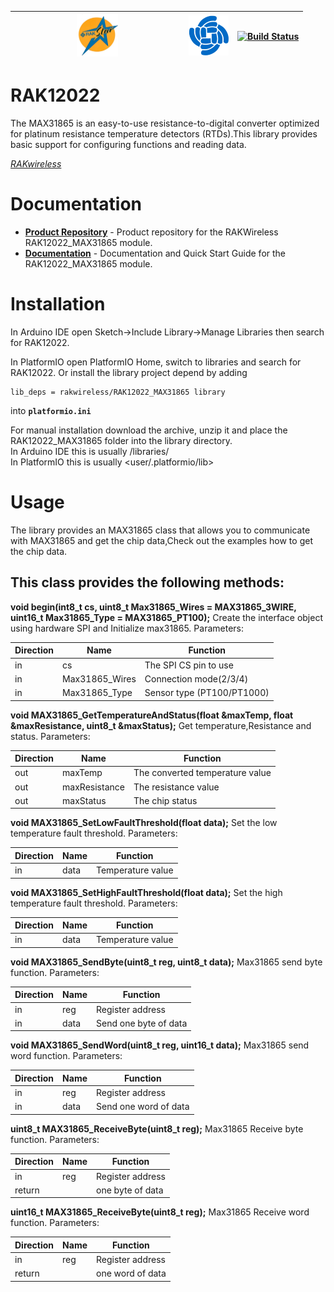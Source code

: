 | <center><img src="./assets/rakstar.jpg" alt="RAKstar" width=25%></center>  | ![RAKWireless](./assets/RAK-Whirls.png) | [![Build Status](https://github.com/RAKWireless/RAK13005-TLE7259-Library/workflows/RAK%20Library%20Build%20CI/badge.svg)](https://github.com/RAKWireless/RAK13005-TLE7259-Library/actions) |
| -- | -- | -- |

# RAK12022

The MAX31865 is an easy-to-use resistance-to-digital converter optimized for platinum resistance temperature detectors (RTDs).This library provides basic support for configuring functions and reading data.

[*RAKwireless <RAK12022> <Inductive>*](https://store.rakwireless.com/products/RAK12022_MAX31865)


# Documentation

* **[Product Repository](https://github.com/RAKWireless/RAK12022_MAX31865)** - Product repository for the RAKWireless RAK12022_MAX31865 module.
* **[Documentation](https://docs.rakwireless.com/Product-Categories/WisBlock/12022/Overview/)** - Documentation and Quick Start Guide for the  RAK12022_MAX31865 module.

# Installation

In Arduino IDE open Sketch->Include Library->Manage Libraries then search for RAK12022.    

In PlatformIO open PlatformIO Home, switch to libraries and search for RAK12022. 
Or install the library project depend by adding 

```log
lib_deps = rakwireless/RAK12022_MAX31865 library
```
into **`platformio.ini`**

For manual installation download the archive, unzip it and place the RAK12022_MAX31865  folder into the library directory.  
In Arduino IDE this is usually <arduinosketchfolder>/libraries/    
In PlatformIO this is usually <user/.platformio/lib>     

# Usage

The library provides an MAX31865 class that allows you to communicate with MAX31865 and get the chip data,Check out the examples how to get the chip data.

## This class provides the following methods:
**void begin(int8_t cs, uint8_t Max31865_Wires = MAX31865_3WIRE, uint16_t Max31865_Type = MAX31865_PT100);**
Create the interface object using hardware SPI and Initialize max31865.
Parameters:    

| Direction | Name | Function |
| --------- | ---- | -------- |
| in        | cs | The SPI CS pin to use |
| in | Max31865_Wires | Connection mode(2/3/4) |
| in | Max31865_Type | Sensor type (PT100/PT1000) |



**void MAX31865_GetTemperatureAndStatus(float &maxTemp, float &maxResistance, uint8_t &maxStatus);**
Get temperature,Resistance and status.
Parameters:    

| Direction | Name | Function |
| --------- | ---- | -------- |
| out     | maxTemp | The converted temperature value |
| out | maxResistance | The resistance value |
| out | maxStatus | The chip status |



**void MAX31865_SetLowFaultThreshold(float data);**
Set the low temperature fault threshold.
Parameters:    

| Direction | Name | Function |
| --------- | ---- | -------- |
| in | data | Temperature value |



**void MAX31865_SetHighFaultThreshold(float data);**
Set the high temperature fault threshold.
Parameters:    

| Direction | Name | Function          |
| --------- | ---- | ----------------- |
| in        | data | Temperature value |



**void MAX31865_SendByte(uint8_t reg, uint8_t data);**
Max31865 send byte function.
Parameters:    

| Direction | Name | Function              |
| --------- | ---- | --------------------- |
| in        | reg  | Register address      |
| in        | data | Send one byte of data |



**void MAX31865_SendWord(uint8_t reg, uint16_t data);**
Max31865 send word function.
Parameters:    

| Direction | Name | Function              |
| --------- | ---- | --------------------- |
| in        | reg  | Register address      |
| in        | data | Send one word of data |



**uint8_t MAX31865_ReceiveByte(uint8_t reg);**
Max31865 Receive byte function.
Parameters:    

| Direction | Name | Function         |
| --------- | ---- | ---------------- |
| in        | reg  | Register address |
| return    |      | one byte of data |



**uint16_t MAX31865_ReceiveByte(uint8_t reg);**
Max31865 Receive word function.
Parameters:    

| Direction | Name | Function         |
| --------- | ---- | ---------------- |
| in        | reg  | Register address |
| return    |      | one word of data |
